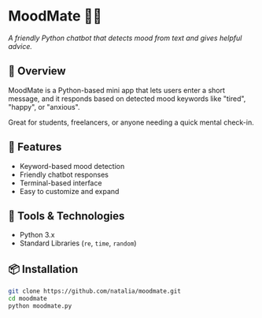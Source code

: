 # MoodMate 🤖🧠  
*A friendly Python chatbot that detects mood from text and gives helpful advice.*

## 🌟 Overview

MoodMate is a Python-based mini app that lets users enter a short message, and it responds based on detected mood keywords like "tired", "happy", or "anxious".

Great for students, freelancers, or anyone needing a quick mental check-in.

## 🎯 Features

- Keyword-based mood detection
- Friendly chatbot responses
- Terminal-based interface
- Easy to customize and expand

## 🔧 Tools & Technologies

- Python 3.x
- Standard Libraries (`re`, `time`, `random`)

## 📦 Installation

```bash
git clone https://github.com/natalia/moodmate.git
cd moodmate
python moodmate.py